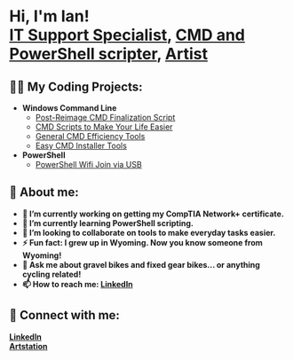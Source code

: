 <h1>Hi, I'm Ian! <br/><a href="https://www.linkedin.com/in/ianmcdonell/">IT Support Specialist</a>, <a href="https://github.com/wormosteeze">CMD and PowerShell scripter</a>, <a href="https://ianmcdonell.com/">Artist</a></h1>

<h2>👨‍💻 My Coding Projects:</h2>

- <b>Windows Command Line</b>
  - [Post-Reimage CMD Finalization Script](https://github.com/wormosteeze/asdf)
  - [CMD Scripts to Make Your Life Easier](https://github.com/wormosteeze/asdf)
  - [General CMD Efficiency Tools](https://github.com/wormosteeze/asdf)
  - [Easy CMD Installer Tools](https://github.com/wormosteeze/asdf)
- <b>PowerShell</b>
  - [PowerShell Wifi Join via USB](https://github.com/wormosteeze/asdf)

<h2>🤗 About me:</h2>

- <b>🔭 I’m currently working on getting my CompTIA Network+ certificate.
- <b>🌱 I’m currently learning PowerShell scripting.
- <b>👯 I’m looking to collaborate on tools to make everyday tasks easier.
- <b>⚡ Fun fact: I grew up in Wyoming. Now you know someone from Wyoming!
- <b>💬 Ask me about gravel bikes and fixed gear bikes... or anything cycling related!
- <b>📫 How to reach me: <a href="https://www.linkedin.com/in/ianmcdonell/">LinkedIn</a>

<!-- <h2>📺 Popular YouTube Videos</h2>

- [How to get into Cybersecurity Starting From Zero](https://www.youtube.com/watch?v=a83ASGn_V_s)
- [A Day in the Life of a Cybersecurity Anayst](https://www.youtube.com/watch?v=uHy3oM7NnoU)
- [How to Create a KeyLogger (C#)](https://www.youtube.com/watch?v=N-L9hklSlNk)
- [Ransomware Demonstration (C#)](https://www.youtube.com/watch?v=OfvdQeh79s0)
- [Is WGU Legit?](https://www.youtube.com/watch?v=E2MwRWxDBkA)

-->
<h2> 🤳 Connect with me:</h2>

[LinkedIn][linkedin]
<br>[Artstation][artstation]

[artstation]: https://www.artstation.com/ianm
[linkedin]: https://linkedin.com/in/ianmcdonell

<!--
**joshmadakor1/joshmadakor1** is a ✨ _special_ ✨ repository because its `README.md` (this file) appears on your GitHub profile.

Here are some ideas to get you started:

- 🔭 I’m currently working on ...
- 🌱 I’m currently learning ...
- 👯 I’m looking to collaborate on ...
- 🤔 I’m looking for help with ...
- 💬 Ask me about ...
- 📫 How to reach me: ...
- 😄 Pronouns: ...
- ⚡ Fun fact: ...
-->
